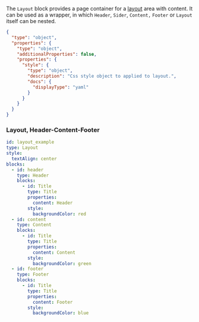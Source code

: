 <TITLE>
Layout
</TITLE>

<DESCRIPTION>

The `Layout` block provides a page container for a [layout](https://4x.ant.design/components/layout/) area with content. It can be used as a wrapper, in which `Header`, `Sider`, `Content,` `Footer` or `Layout` itself can be nested.

</DESCRIPTION>

<SCHEMA>

```json
{
  "type": "object",
  "properties": {
    "type": "object",
    "additionalProperties": false,
    "properties": {
      "style": {
        "type": "object",
        "description": "Css style object to applied to layout.",
        "docs": {
          "displayType": "yaml"
        }
      }
    }
  }
}
```

</SCHEMA>

<EXAMPLES>

### Layout, Header-Content-Footer

```yaml
id: layout_example
type: Layout
style:
  textAlign: center
blocks:
  - id: header
    type: Header
    blocks:
      - id: Title
        type: Title
        properties:
          content: Header
        style:
          backgroundColor: red
  - id: content
    type: Content
    blocks:
      - id: Title
        type: Title
        properties:
          content: Content
        style:
          backgroundColor: green
  - id: footer
    type: Footer
    blocks:
      - id: Title
        type: Title
        properties:
          content: Footer
        style:
          backgroundColor: blue
```

</EXAMPLES>
